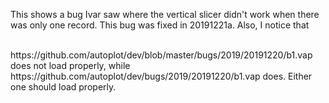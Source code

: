 This shows a bug Ivar saw where the vertical slicer didn't work when there was only one record.  This bug was fixed 
in 20191221a.  Also, I notice that 

<br>
https://github.com/autoplot/dev/blob/master/bugs/2019/20191220/b1.vap does not load properly, while
<br>
https://github.com/autoplot/dev/bugs/2019/20191220/b1.vap does.  Either one should load properly.
